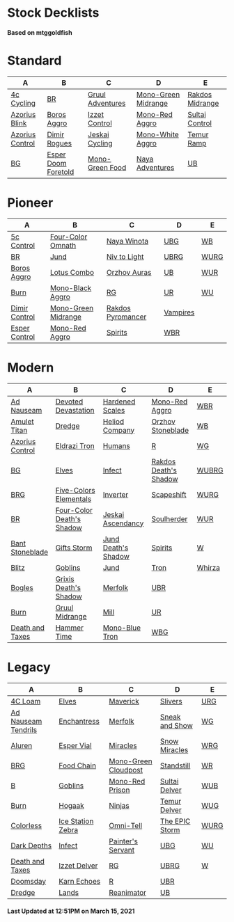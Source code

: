 # Stock Decklists
#### Based on mtggoldfish


# Standard

|                                A                                 |                                    B                                     |                                 C                                  |                                    D                                     |                                E                                 |
|------------------------------------------------------------------|--------------------------------------------------------------------------|--------------------------------------------------------------------|--------------------------------------------------------------------------|------------------------------------------------------------------|
|[4c Cycling](./mtggoldfish/Standard/decks/4c_Cycling.md)          |[BR](./mtggoldfish/Standard/decks/BR.md)                                  |[Gruul Adventures](./mtggoldfish/Standard/decks/Gruul_Adventures.md)|[Mono-Green Midrange](./mtggoldfish/Standard/decks/Mono-Green_Midrange.md)|[Rakdos Midrange](./mtggoldfish/Standard/decks/Rakdos_Midrange.md)|
|[Azorius Blink](./mtggoldfish/Standard/decks/Azorius_Blink.md)    |[Boros Aggro](./mtggoldfish/Standard/decks/Boros_Aggro.md)                |[Izzet Control](./mtggoldfish/Standard/decks/Izzet_Control.md)      |[Mono-Red Aggro](./mtggoldfish/Standard/decks/Mono-Red_Aggro.md)          |[Sultai Control](./mtggoldfish/Standard/decks/Sultai_Control.md)  |
|[Azorius Control](./mtggoldfish/Standard/decks/Azorius_Control.md)|[Dimir Rogues](./mtggoldfish/Standard/decks/Dimir_Rogues.md)              |[Jeskai Cycling](./mtggoldfish/Standard/decks/Jeskai_Cycling.md)    |[Mono-White Aggro](./mtggoldfish/Standard/decks/Mono-White_Aggro.md)      |[Temur Ramp](./mtggoldfish/Standard/decks/Temur_Ramp.md)          |
|[BG](./mtggoldfish/Standard/decks/BG.md)                          |[Esper Doom Foretold](./mtggoldfish/Standard/decks/Esper_Doom_Foretold.md)|[Mono-Green Food](./mtggoldfish/Standard/decks/Mono-Green_Food.md)  |[Naya Adventures](./mtggoldfish/Standard/decks/Naya_Adventures.md)        |[UB](./mtggoldfish/Standard/decks/UB.md)                          |


# Pioneer

|                              A                              |                                    B                                    |                                  C                                  |                         D                         |                     E                     |
|-------------------------------------------------------------|-------------------------------------------------------------------------|---------------------------------------------------------------------|---------------------------------------------------|-------------------------------------------|
|[5c Control](./mtggoldfish/Pioneer/decks/5c_Control.md)      |[Four-Color Omnath](./mtggoldfish/Pioneer/decks/Four-Color_Omnath.md)    |[Naya Winota](./mtggoldfish/Pioneer/decks/Naya_Winota.md)            |[UBG](./mtggoldfish/Pioneer/decks/UBG.md)          |[WB](./mtggoldfish/Pioneer/decks/WB.md)    |
|[BR](./mtggoldfish/Pioneer/decks/BR.md)                      |[Jund](./mtggoldfish/Pioneer/decks/Jund.md)                              |[Niv to Light](./mtggoldfish/Pioneer/decks/Niv_to_Light.md)          |[UBRG](./mtggoldfish/Pioneer/decks/UBRG.md)        |[WURG](./mtggoldfish/Pioneer/decks/WURG.md)|
|[Boros Aggro](./mtggoldfish/Pioneer/decks/Boros_Aggro.md)    |[Lotus Combo](./mtggoldfish/Pioneer/decks/Lotus_Combo.md)                |[Orzhov Auras](./mtggoldfish/Pioneer/decks/Orzhov_Auras.md)          |[UB](./mtggoldfish/Pioneer/decks/UB.md)            |[WUR](./mtggoldfish/Pioneer/decks/WUR.md)  |
|[Burn](./mtggoldfish/Pioneer/decks/Burn.md)                  |[Mono-Black Aggro](./mtggoldfish/Pioneer/decks/Mono-Black_Aggro.md)      |[RG](./mtggoldfish/Pioneer/decks/RG.md)                              |[UR](./mtggoldfish/Pioneer/decks/UR.md)            |[WU](./mtggoldfish/Pioneer/decks/WU.md)    |
|[Dimir Control](./mtggoldfish/Pioneer/decks/Dimir_Control.md)|[Mono-Green Midrange](./mtggoldfish/Pioneer/decks/Mono-Green_Midrange.md)|[Rakdos Pyromancer](./mtggoldfish/Pioneer/decks/Rakdos_Pyromancer.md)|[Vampires](./mtggoldfish/Pioneer/decks/Vampires.md)|                                           |
|[Esper Control](./mtggoldfish/Pioneer/decks/Esper_Control.md)|[Mono-Red Aggro](./mtggoldfish/Pioneer/decks/Mono-Red_Aggro.md)          |[Spirits](./mtggoldfish/Pioneer/decks/Spirits.md)                    |[WBR](./mtggoldfish/Pioneer/decks/WBR.md)          |                                           |


# Modern

|                               A                                |                                         B                                          |                                   C                                    |                                     D                                      |                      E                       |
|----------------------------------------------------------------|------------------------------------------------------------------------------------|------------------------------------------------------------------------|----------------------------------------------------------------------------|----------------------------------------------|
|[Ad Nauseam](./mtggoldfish/Modern/decks/Ad_Nauseam.md)          |[Devoted Devastation](./mtggoldfish/Modern/decks/Devoted_Devastation.md)            |[Hardened Scales](./mtggoldfish/Modern/decks/Hardened_Scales.md)        |[Mono-Red Aggro](./mtggoldfish/Modern/decks/Mono-Red_Aggro.md)              |[WBR](./mtggoldfish/Modern/decks/WBR.md)      |
|[Amulet Titan](./mtggoldfish/Modern/decks/Amulet_Titan.md)      |[Dredge](./mtggoldfish/Modern/decks/Dredge.md)                                      |[Heliod Company](./mtggoldfish/Modern/decks/Heliod_Company.md)          |[Orzhov Stoneblade](./mtggoldfish/Modern/decks/Orzhov_Stoneblade.md)        |[WB](./mtggoldfish/Modern/decks/WB.md)        |
|[Azorius Control](./mtggoldfish/Modern/decks/Azorius_Control.md)|[Eldrazi Tron](./mtggoldfish/Modern/decks/Eldrazi_Tron.md)                          |[Humans](./mtggoldfish/Modern/decks/Humans.md)                          |[R](./mtggoldfish/Modern/decks/R.md)                                        |[WG](./mtggoldfish/Modern/decks/WG.md)        |
|[BG](./mtggoldfish/Modern/decks/BG.md)                          |[Elves](./mtggoldfish/Modern/decks/Elves.md)                                        |[Infect](./mtggoldfish/Modern/decks/Infect.md)                          |[Rakdos Death's Shadow](./mtggoldfish/Modern/decks/Rakdos_Death's_Shadow.md)|[WUBRG](./mtggoldfish/Modern/decks/WUBRG.md)  |
|[BRG](./mtggoldfish/Modern/decks/BRG.md)                        |[Five-Colors Elementals](./mtggoldfish/Modern/decks/Five-Colors_Elementals.md)      |[Inverter](./mtggoldfish/Modern/decks/Inverter.md)                      |[Scapeshift](./mtggoldfish/Modern/decks/Scapeshift.md)                      |[WURG](./mtggoldfish/Modern/decks/WURG.md)    |
|[BR](./mtggoldfish/Modern/decks/BR.md)                          |[Four-Color Death's Shadow](./mtggoldfish/Modern/decks/Four-Color_Death's_Shadow.md)|[Jeskai Ascendancy](./mtggoldfish/Modern/decks/Jeskai_Ascendancy.md)    |[Soulherder](./mtggoldfish/Modern/decks/Soulherder.md)                      |[WUR](./mtggoldfish/Modern/decks/WUR.md)      |
|[Bant Stoneblade](./mtggoldfish/Modern/decks/Bant_Stoneblade.md)|[Gifts Storm](./mtggoldfish/Modern/decks/Gifts_Storm.md)                            |[Jund Death's Shadow](./mtggoldfish/Modern/decks/Jund_Death's_Shadow.md)|[Spirits](./mtggoldfish/Modern/decks/Spirits.md)                            |[W](./mtggoldfish/Modern/decks/W.md)          |
|[Blitz](./mtggoldfish/Modern/decks/Blitz.md)                    |[Goblins](./mtggoldfish/Modern/decks/Goblins.md)                                    |[Jund](./mtggoldfish/Modern/decks/Jund.md)                              |[Tron](./mtggoldfish/Modern/decks/Tron.md)                                  |[Whirza](./mtggoldfish/Modern/decks/Whirza.md)|
|[Bogles](./mtggoldfish/Modern/decks/Bogles.md)                  |[Grixis Death's Shadow](./mtggoldfish/Modern/decks/Grixis_Death's_Shadow.md)        |[Merfolk](./mtggoldfish/Modern/decks/Merfolk.md)                        |[UBR](./mtggoldfish/Modern/decks/UBR.md)                                    |                                              |
|[Burn](./mtggoldfish/Modern/decks/Burn.md)                      |[Gruul Midrange](./mtggoldfish/Modern/decks/Gruul_Midrange.md)                      |[Mill](./mtggoldfish/Modern/decks/Mill.md)                              |[UR](./mtggoldfish/Modern/decks/UR.md)                                      |                                              |
|[Death and Taxes](./mtggoldfish/Modern/decks/Death_and_Taxes.md)|[Hammer Time](./mtggoldfish/Modern/decks/Hammer_Time.md)                            |[Mono-Blue Tron](./mtggoldfish/Modern/decks/Mono-Blue_Tron.md)          |[WBG](./mtggoldfish/Modern/decks/WBG.md)                                    |                                              |


# Legacy

|                                   A                                    |                                 B                                  |                                    C                                     |                              D                               |                    E                     |
|------------------------------------------------------------------------|--------------------------------------------------------------------|--------------------------------------------------------------------------|--------------------------------------------------------------|------------------------------------------|
|[4C Loam](./mtggoldfish/Legacy/decks/4C_Loam.md)                        |[Elves](./mtggoldfish/Legacy/decks/Elves.md)                        |[Maverick](./mtggoldfish/Legacy/decks/Maverick.md)                        |[Slivers](./mtggoldfish/Legacy/decks/Slivers.md)              |[URG](./mtggoldfish/Legacy/decks/URG.md)  |
|[Ad Nauseam Tendrils](./mtggoldfish/Legacy/decks/Ad_Nauseam_Tendrils.md)|[Enchantress](./mtggoldfish/Legacy/decks/Enchantress.md)            |[Merfolk](./mtggoldfish/Legacy/decks/Merfolk.md)                          |[Sneak and Show](./mtggoldfish/Legacy/decks/Sneak_and_Show.md)|[WG](./mtggoldfish/Legacy/decks/WG.md)    |
|[Aluren](./mtggoldfish/Legacy/decks/Aluren.md)                          |[Esper Vial](./mtggoldfish/Legacy/decks/Esper_Vial.md)              |[Miracles](./mtggoldfish/Legacy/decks/Miracles.md)                        |[Snow Miracles](./mtggoldfish/Legacy/decks/Snow_Miracles.md)  |[WRG](./mtggoldfish/Legacy/decks/WRG.md)  |
|[BRG](./mtggoldfish/Legacy/decks/BRG.md)                                |[Food Chain](./mtggoldfish/Legacy/decks/Food_Chain.md)              |[Mono-Green Cloudpost](./mtggoldfish/Legacy/decks/Mono-Green_Cloudpost.md)|[Standstill](./mtggoldfish/Legacy/decks/Standstill.md)        |[WR](./mtggoldfish/Legacy/decks/WR.md)    |
|[B](./mtggoldfish/Legacy/decks/B.md)                                    |[Goblins](./mtggoldfish/Legacy/decks/Goblins.md)                    |[Mono-Red Prison](./mtggoldfish/Legacy/decks/Mono-Red_Prison.md)          |[Sultai Delver](./mtggoldfish/Legacy/decks/Sultai_Delver.md)  |[WUB](./mtggoldfish/Legacy/decks/WUB.md)  |
|[Burn](./mtggoldfish/Legacy/decks/Burn.md)                              |[Hogaak](./mtggoldfish/Legacy/decks/Hogaak.md)                      |[Ninjas](./mtggoldfish/Legacy/decks/Ninjas.md)                            |[Temur Delver](./mtggoldfish/Legacy/decks/Temur_Delver.md)    |[WUG](./mtggoldfish/Legacy/decks/WUG.md)  |
|[Colorless](./mtggoldfish/Legacy/decks/Colorless.md)                    |[Ice Station Zebra](./mtggoldfish/Legacy/decks/Ice_Station_Zebra.md)|[Omni-Tell](./mtggoldfish/Legacy/decks/Omni-Tell.md)                      |[The EPIC Storm](./mtggoldfish/Legacy/decks/The_EPIC_Storm.md)|[WURG](./mtggoldfish/Legacy/decks/WURG.md)|
|[Dark Depths](./mtggoldfish/Legacy/decks/Dark_Depths.md)                |[Infect](./mtggoldfish/Legacy/decks/Infect.md)                      |[Painter's Servant](./mtggoldfish/Legacy/decks/Painter's_Servant.md)      |[UBG](./mtggoldfish/Legacy/decks/UBG.md)                      |[WU](./mtggoldfish/Legacy/decks/WU.md)    |
|[Death and Taxes](./mtggoldfish/Legacy/decks/Death_and_Taxes.md)        |[Izzet Delver](./mtggoldfish/Legacy/decks/Izzet_Delver.md)          |[RG](./mtggoldfish/Legacy/decks/RG.md)                                    |[UBRG](./mtggoldfish/Legacy/decks/UBRG.md)                    |[W](./mtggoldfish/Legacy/decks/W.md)      |
|[Doomsday](./mtggoldfish/Legacy/decks/Doomsday.md)                      |[Karn Echoes](./mtggoldfish/Legacy/decks/Karn_Echoes.md)            |[R](./mtggoldfish/Legacy/decks/R.md)                                      |[UBR](./mtggoldfish/Legacy/decks/UBR.md)                      |                                          |
|[Dredge](./mtggoldfish/Legacy/decks/Dredge.md)                          |[Lands](./mtggoldfish/Legacy/decks/Lands.md)                        |[Reanimator](./mtggoldfish/Legacy/decks/Reanimator.md)                    |[UB](./mtggoldfish/Legacy/decks/UB.md)                        |                                          |



#### Last Updated at 12:51PM on March 15, 2021